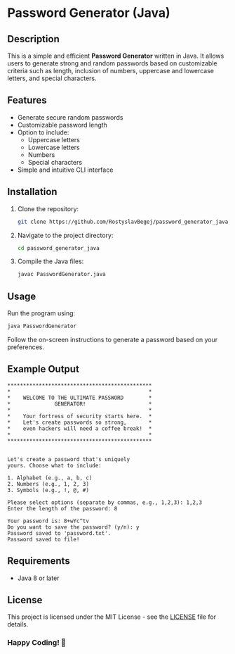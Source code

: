 # Password Generator (Java)

## Description

This is a simple and efficient **Password Generator** written in Java. It allows users to generate strong and random passwords based on customizable criteria such as length, inclusion of numbers, uppercase and lowercase letters, and special characters.

## Features

- Generate secure random passwords
- Customizable password length
- Option to include:
  - Uppercase letters
  - Lowercase letters
  - Numbers
  - Special characters
- Simple and intuitive CLI interface

## Installation

1. Clone the repository:
   ```sh
   git clone https://github.com/RostyslavBegej/password_generator_java.git
   ```
2. Navigate to the project directory:
   ```sh
   cd password_generator_java
   ```
3. Compile the Java files:
   ```sh
   javac PasswordGenerator.java
   ```

## Usage

Run the program using:
```sh
java PasswordGenerator
```
Follow the on-screen instructions to generate a password based on your preferences.

## Example Output
```
**********************************************
*                                            *
*    WELCOME TO THE ULTIMATE PASSWORD        *
*              GENERATOR!                    *
*                                            *
*    Your fortress of security starts here.  *
*    Let's create passwords so strong,       *
*    even hackers will need a coffee break!  *
*                                            *
**********************************************


Let's create a password that's uniquely
yours. Choose what to include:

1. Alphabet (e.g., a, b, c)
2. Numbers (e.g., 1, 2, 3)
3. Symbols (e.g., !, @, #)

Please select options (separate by commas, e.g., 1,2,3): 1,2,3
Enter the length of the password: 8

Your password is: 8+wYc^tv
Do you want to save the password? (y/n): y
Password saved to 'password.txt'.
Password saved to file!
```

## Requirements

- Java 8 or later

## License

This project is licensed under the MIT License - see the [LICENSE](LICENSE) file for details.

### Happy Coding! 🚀
